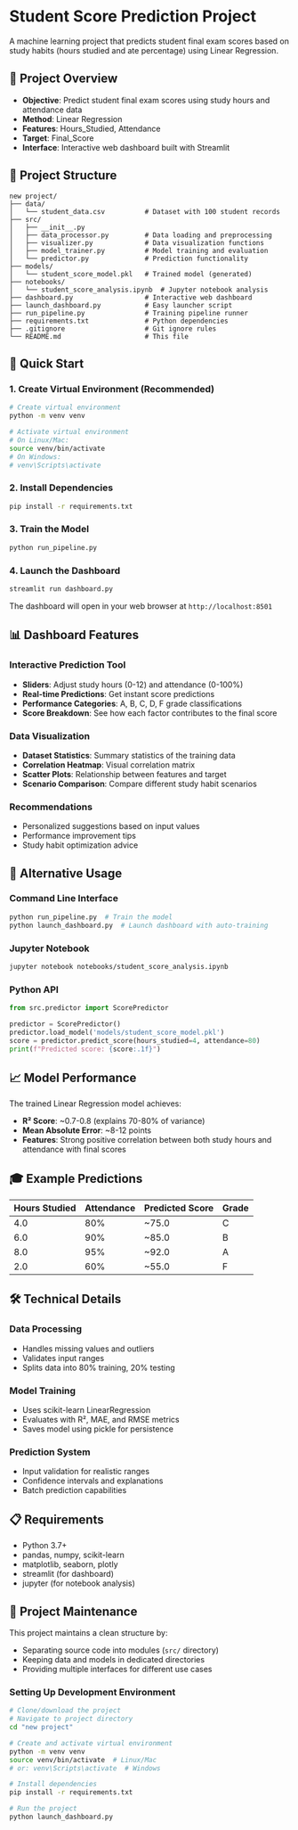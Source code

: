 # Student Score Prediction Project
A machine learning project that predicts student final exam scores based on study habits (hours studied and ate percentage) using Linear Regression.

## 🎯 Project Overview

- **Objective**: Predict student final exam scores using study hours and attendance data
- **Method**: Linear Regression
- **Features**: Hours_Studied, Attendance
- **Target**: Final_Score
- **Interface**: Interactive web dashboard built with Streamlit

## 📁 Project Structure

```
new project/
├── data/
│   └── student_data.csv          # Dataset with 100 student records
├── src/
│   ├── __init__.py
│   ├── data_processor.py         # Data loading and preprocessing
│   ├── visualizer.py             # Data visualization functions
│   ├── model_trainer.py          # Model training and evaluation
│   └── predictor.py              # Prediction functionality
├── models/
│   └── student_score_model.pkl   # Trained model (generated)
├── notebooks/
│   └── student_score_analysis.ipynb  # Jupyter notebook analysis
├── dashboard.py                  # Interactive web dashboard
├── launch_dashboard.py           # Easy launcher script
├── run_pipeline.py               # Training pipeline runner
├── requirements.txt              # Python dependencies
├── .gitignore                    # Git ignore rules
└── README.md                     # This file
```

## 🚀 Quick Start

### 1. Create Virtual Environment (Recommended)

```bash
# Create virtual environment
python -m venv venv

# Activate virtual environment
# On Linux/Mac:
source venv/bin/activate
# On Windows:
# venv\Scripts\activate
```

### 2. Install Dependencies

```bash
pip install -r requirements.txt
```

### 3. Train the Model

```bash
python run_pipeline.py
```

### 4. Launch the Dashboard

```bash
streamlit run dashboard.py
```

The dashboard will open in your web browser at `http://localhost:8501`

## 📊 Dashboard Features

### Interactive Prediction Tool
- **Sliders**: Adjust study hours (0-12) and attendance (0-100%)
- **Real-time Predictions**: Get instant score predictions
- **Performance Categories**: A, B, C, D, F grade classifications
- **Score Breakdown**: See how each factor contributes to the final score

### Data Visualization
- **Dataset Statistics**: Summary statistics of the training data
- **Correlation Heatmap**: Visual correlation matrix
- **Scatter Plots**: Relationship between features and target
- **Scenario Comparison**: Compare different study habit scenarios

### Recommendations
- Personalized suggestions based on input values
- Performance improvement tips
- Study habit optimization advice

## 🔧 Alternative Usage

### Command Line Interface
```bash
python run_pipeline.py  # Train the model
python launch_dashboard.py  # Launch dashboard with auto-training
```

### Jupyter Notebook
```bash
jupyter notebook notebooks/student_score_analysis.ipynb
```

### Python API
```python
from src.predictor import ScorePredictor

predictor = ScorePredictor()
predictor.load_model('models/student_score_model.pkl')
score = predictor.predict_score(hours_studied=4, attendance=80)
print(f"Predicted score: {score:.1f}")
```

## 📈 Model Performance

The trained Linear Regression model achieves:
- **R² Score**: ~0.7-0.8 (explains 70-80% of variance)
- **Mean Absolute Error**: ~8-12 points
- **Features**: Strong positive correlation between both study hours and attendance with final scores

## 🎓 Example Predictions

| Hours Studied | Attendance | Predicted Score | Grade |
|---------------|------------|-----------------|-------|
| 4.0           | 80%        | ~75.0           | C     |
| 6.0           | 90%        | ~85.0           | B     |
| 8.0           | 95%        | ~92.0           | A     |
| 2.0           | 60%        | ~55.0           | F     |

## 🛠️ Technical Details

### Data Processing
- Handles missing values and outliers
- Validates input ranges
- Splits data into 80% training, 20% testing

### Model Training
- Uses scikit-learn LinearRegression
- Evaluates with R², MAE, and RMSE metrics
- Saves model using pickle for persistence

### Prediction System
- Input validation for realistic ranges
- Confidence intervals and explanations
- Batch prediction capabilities

## 📋 Requirements

- Python 3.7+
- pandas, numpy, scikit-learn
- matplotlib, seaborn, plotly
- streamlit (for dashboard)
- jupyter (for notebook analysis)

## 🧹 Project Maintenance

This project maintains a clean structure by:
 
- Separating source code into modules (`src/` directory)
- Keeping data and models in dedicated directories
- Providing multiple interfaces for different use cases

### Setting Up Development Environment

```bash
# Clone/download the project
# Navigate to project directory
cd "new project"

# Create and activate virtual environment
python -m venv venv
source venv/bin/activate  # Linux/Mac
# or: venv\Scripts\activate  # Windows

# Install dependencies
pip install -r requirements.txt

# Run the project
python launch_dashboard.py
```

 
 